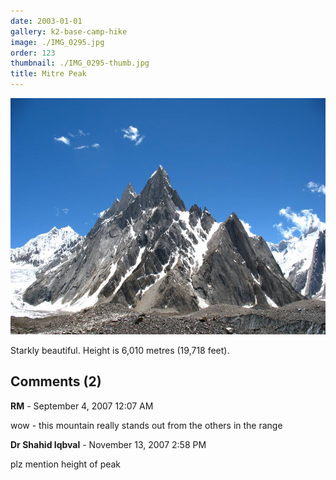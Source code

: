 ```yaml
---
date: 2003-01-01
gallery: k2-base-camp-hike
image: ./IMG_0295.jpg
order: 123
thumbnail: ./IMG_0295-thumb.jpg
title: Mitre Peak
---
```


![Mitre Peak](./IMG_0295.jpg)

Starkly beautiful. Height is 6,010 metres (19,718 feet).

<div id="comments">

## Comments (2)

<div id="comment">

**RM** - September  4, 2007 12:07 AM

wow - this mountain really stands out from the others in the range

</div>

<div id="comment">

**Dr Shahid Iqbval** - November 13, 2007  2:58 PM

plz mention height of peak

</div>

</div>